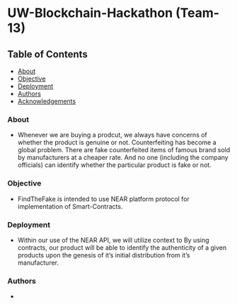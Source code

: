 # UW-Blockchain-Hackathon (Team-13)


## Table of Contents
+ [About](#description)
+ [Objective](#Objective)
+ [Deployment](#deployment)
+ [Authors](#authors)
+ [Acknowledgements](#acknowledgements)

### About <a name="description"></a>
+ Whenever we are buying a prodcut, we always have concerns of whether the product is genuine or not. Counterfeiting has become a global problem. There are fake counterfeited items of famous brand sold by manufacturers at a cheaper rate. And no one (including the company officials) can identify whether the particular product is fake or not. 

### Objective <a name="objective"></a>
+ FindTheFake is intended to use NEAR platform protocol for implementation of Smart-Contracts.

### Deployment <a name="deployment"></a>
+ Within our use of the NEAR API, we will utilize context to By using contracts, our product will be able to identify the authenticity of a given products upon the genesis of it’s initial distribution from it’s manufacturer.

### Authors <a name="authors"></a>
+ 
